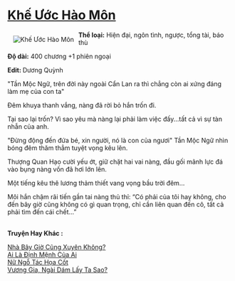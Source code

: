 <a href="https://utruyen.com/truyen/khe-uoc-hao-mon/9894/" title="Khế Ước Hào Môn"><h1>Khế Ước Hào Môn</h1></a><div style="display:table"><img align="right" style="float: left; padding: 10px;" src="https://utruyen.com/images/story/200x260/khe-uoc-hao-mon.jpg" alt="Khế Ước Hào Môn"><b>Thể loại:</b> Hiện đại, ngôn tình, ngược, tổng tài, báo thù<p></p><b>Độ dài:</b> 400 chương +1 phiên ngoại<p></p><b>Edit: </b>Dương Quỳnh<p></p>"Tần Mộc Ngữ, trên đời này ngoài Cẩn Lan ra thì chẳng còn ai xứng đáng làm mẹ của con ta"<p></p>Đêm khuya thanh vắng, nàng đã rời bỏ hắn trốn đi.<p></p>Tại sao lại trốn? Vì sao yêu mà nàng lại phải làm việc đấy...tất cả vì sự tàn nhẫn của anh.<p></p>"Đừng động đến đứa bé, xin người, nó là con của ngươi" Tần Mộc Ngữ nhìn bóng đêm thăm thẳm tuyệt vọng kêu lên.<p></p>Thượng Quan Hạo cười yếu ớt, giữ chặt hai vai nàng, đầu gối mãnh lực đá vào bụng nàng vốn đã hơi lớn lên.<p></p>Một tiếng kêu thê lương thảm thiết vang vọng bầu trời đêm…<p></p>Môi hắn chậm rãi tiến gần tai nàng thủ thỉ: “Có phải của tôi hay không, cho đến bây giờ cũng không có gì quan trọng, chỉ cần liên quan đến cô, tất cả phải tìm đến cái chết…”</div><p><br><b>Truyện Hay Khác :</b></p><a href="https://utruyen.com/truyen/nha-bay-gio-cung-xuyen-khong/19496/" alt="Nhà Bây Giờ Cũng Xuyên Không?">Nhà Bây Giờ Cũng Xuyên Không?</a><br/><a href="https://github.com/quanluxury/ngontinhhot/tree/master/truyenhay/20346/" alt="Ai Là Định Mệnh Của Ai">Ai Là Định Mệnh Của Ai</a><br/><a href="https://github.com/quanluxury/ngontinhhot/tree/master/truyenhay/17504/" alt="Nữ Ngỗ Tác Họa Cốt">Nữ Ngỗ Tác Họa Cốt</a><br/><a href="https://github.com/quanluxury/ngontinhhot/tree/master/truyenhay/17387/" alt="Vương Gia, Ngài Dám Lấy Ta Sao?">Vương Gia, Ngài Dám Lấy Ta Sao?</a><br/>